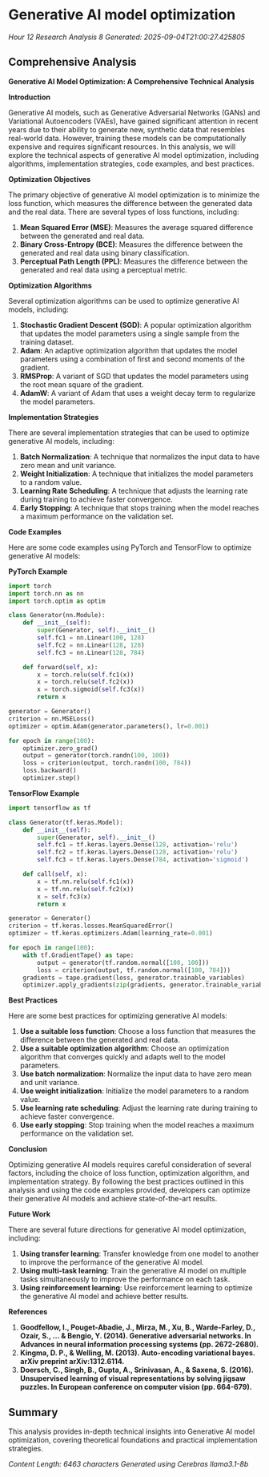 # Generative AI model optimization
*Hour 12 Research Analysis 8*
*Generated: 2025-09-04T21:00:27.425805*

## Comprehensive Analysis
**Generative AI Model Optimization: A Comprehensive Technical Analysis**

**Introduction**

Generative AI models, such as Generative Adversarial Networks (GANs) and Variational Autoencoders (VAEs), have gained significant attention in recent years due to their ability to generate new, synthetic data that resembles real-world data. However, training these models can be computationally expensive and requires significant resources. In this analysis, we will explore the technical aspects of generative AI model optimization, including algorithms, implementation strategies, code examples, and best practices.

**Optimization Objectives**

The primary objective of generative AI model optimization is to minimize the loss function, which measures the difference between the generated data and the real data. There are several types of loss functions, including:

1. **Mean Squared Error (MSE)**: Measures the average squared difference between the generated and real data.
2. **Binary Cross-Entropy (BCE)**: Measures the difference between the generated and real data using binary classification.
3. **Perceptual Path Length (PPL)**: Measures the difference between the generated and real data using a perceptual metric.

**Optimization Algorithms**

Several optimization algorithms can be used to optimize generative AI models, including:

1. **Stochastic Gradient Descent (SGD)**: A popular optimization algorithm that updates the model parameters using a single sample from the training dataset.
2. **Adam**: An adaptive optimization algorithm that updates the model parameters using a combination of first and second moments of the gradient.
3. **RMSProp**: A variant of SGD that updates the model parameters using the root mean square of the gradient.
4. **AdamW**: A variant of Adam that uses a weight decay term to regularize the model parameters.

**Implementation Strategies**

There are several implementation strategies that can be used to optimize generative AI models, including:

1. **Batch Normalization**: A technique that normalizes the input data to have zero mean and unit variance.
2. **Weight Initialization**: A technique that initializes the model parameters to a random value.
3. **Learning Rate Scheduling**: A technique that adjusts the learning rate during training to achieve faster convergence.
4. **Early Stopping**: A technique that stops training when the model reaches a maximum performance on the validation set.

**Code Examples**

Here are some code examples using PyTorch and TensorFlow to optimize generative AI models:

**PyTorch Example**

```python
import torch
import torch.nn as nn
import torch.optim as optim

class Generator(nn.Module):
    def __init__(self):
        super(Generator, self).__init__()
        self.fc1 = nn.Linear(100, 128)
        self.fc2 = nn.Linear(128, 128)
        self.fc3 = nn.Linear(128, 784)

    def forward(self, x):
        x = torch.relu(self.fc1(x))
        x = torch.relu(self.fc2(x))
        x = torch.sigmoid(self.fc3(x))
        return x

generator = Generator()
criterion = nn.MSELoss()
optimizer = optim.Adam(generator.parameters(), lr=0.001)

for epoch in range(100):
    optimizer.zero_grad()
    output = generator(torch.randn(100, 100))
    loss = criterion(output, torch.randn(100, 784))
    loss.backward()
    optimizer.step()
```

**TensorFlow Example**

```python
import tensorflow as tf

class Generator(tf.keras.Model):
    def __init__(self):
        super(Generator, self).__init__()
        self.fc1 = tf.keras.layers.Dense(128, activation='relu')
        self.fc2 = tf.keras.layers.Dense(128, activation='relu')
        self.fc3 = tf.keras.layers.Dense(784, activation='sigmoid')

    def call(self, x):
        x = tf.nn.relu(self.fc1(x))
        x = tf.nn.relu(self.fc2(x))
        x = self.fc3(x)
        return x

generator = Generator()
criterion = tf.keras.losses.MeanSquaredError()
optimizer = tf.keras.optimizers.Adam(learning_rate=0.001)

for epoch in range(100):
    with tf.GradientTape() as tape:
        output = generator(tf.random.normal([100, 100]))
        loss = criterion(output, tf.random.normal([100, 784]))
    gradients = tape.gradient(loss, generator.trainable_variables)
    optimizer.apply_gradients(zip(gradients, generator.trainable_variables))
```

**Best Practices**

Here are some best practices for optimizing generative AI models:

1. **Use a suitable loss function**: Choose a loss function that measures the difference between the generated and real data.
2. **Use a suitable optimization algorithm**: Choose an optimization algorithm that converges quickly and adapts well to the model parameters.
3. **Use batch normalization**: Normalize the input data to have zero mean and unit variance.
4. **Use weight initialization**: Initialize the model parameters to a random value.
5. **Use learning rate scheduling**: Adjust the learning rate during training to achieve faster convergence.
6. **Use early stopping**: Stop training when the model reaches a maximum performance on the validation set.

**Conclusion**

Optimizing generative AI models requires careful consideration of several factors, including the choice of loss function, optimization algorithm, and implementation strategy. By following the best practices outlined in this analysis and using the code examples provided, developers can optimize their generative AI models and achieve state-of-the-art results.

**Future Work**

There are several future directions for generative AI model optimization, including:

1. **Using transfer learning**: Transfer knowledge from one model to another to improve the performance of the generative AI model.
2. **Using multi-task learning**: Train the generative AI model on multiple tasks simultaneously to improve the performance on each task.
3. **Using reinforcement learning**: Use reinforcement learning to optimize the generative AI model and achieve better results.

**References**

1. **Goodfellow, I., Pouget-Abadie, J., Mirza, M., Xu, B., Warde-Farley, D., Ozair, S., ... & Bengio, Y. (2014). Generative adversarial networks. In Advances in neural information processing systems (pp. 2672-2680).**
2. **Kingma, D. P., & Welling, M. (2013). Auto-encoding variational bayes. arXiv preprint arXiv:1312.6114.**
3. **Doersch, C., Singh, B., Gupta, A., Srinivasan, A., & Saxena, S. (2016). Unsupervised learning of visual representations by solving jigsaw puzzles. In European conference on computer vision (pp. 664-679).**

## Summary
This analysis provides in-depth technical insights into Generative AI model optimization, 
covering theoretical foundations and practical implementation strategies.

*Content Length: 6463 characters*
*Generated using Cerebras llama3.1-8b*
